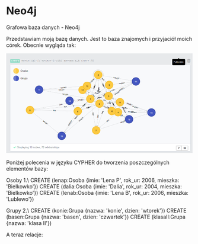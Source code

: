Neo4j
=====

Grafowa baza danych - Neo4j

Przedstawiam moją bazę danych. Jest to baza znajomych i przyjaciół moich córek. Obecnie wygląda tak:

![wygląd bazy](baza1.png)

Poniżej polecenia w języku CYPHER do tworzenia poszczególnych elementów bazy:

Osoby
	1.\ CREATE (lenap:Osoba {imie: 'Lena P', rok_ur: 2006, mieszka: 'Bielkowko'})
		CREATE (dalia:Osoba {imie: 'Dalia', rok_ur: 2004, mieszka: 'Bielkowko'})
		CREATE (lenab:Osoba {imie: 'Lena B', rok_ur: 2006, mieszka: 'Lublewo'})

Grupy
	2.\ CREATE (konie:Grupa {nazwa: 'konie', dzien: 'wtorek'})
		CREATE (basen:Grupa {nazwa: 'basen', dzien: 'czwartek'})
		CREATE (klasaII:Grupa {nazwa: 'klasa II'})

A teraz relacje:


